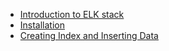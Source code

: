 * [Introduction to ELK stack](https://github.com/hovermind/ELK_stack/blob/master/elk_intro.md)
* [Installation](https://github.com/hovermind/ELK_stack/blob/master/installation.md)
* [Creating Index and Inserting Data](#)
